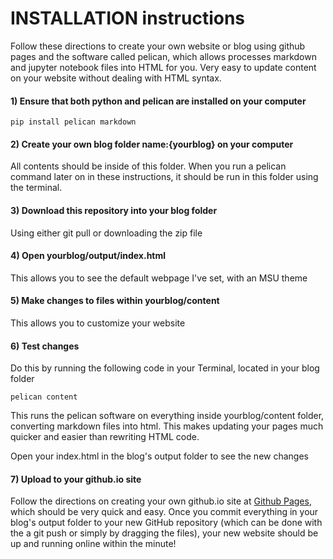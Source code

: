 # INSTALLATION instructions

Follow these directions to create your own website or blog using github pages and the software called pelican, which allows processes markdown and jupyter notebook files into HTML for you. Very easy to update content on your website without dealing with HTML syntax.

#### 1) Ensure that both python and pelican are installed on your computer
~~~~
pip install pelican markdown
~~~~

#### 2) Create your own blog folder name:{yourblog} on your computer
All contents should be inside of this folder. When you run a pelican command later on in these instructions, it should be run in this folder using the terminal.

#### 3) Download this repository into your blog folder
Using either git pull or downloading the zip file

#### 4) Open yourblog/output/index.html
This allows you to see the default webpage I've set, with an MSU theme

#### 5) Make changes to files within yourblog/content
This allows you to customize your website

#### 6) Test changes
Do this by running the following code in your Terminal, located in your blog folder
~~~~
pelican content
~~~~
This runs the pelican software on everything inside yourblog/content folder, converting markdown files into html. This makes updating your pages much quicker and easier than rewriting HTML code.

Open your index.html in the blog's output folder to see the new changes

#### 7) Upload to your github.io site
Follow the directions on creating your own github.io site at [Github Pages](https://pages.github.com/), which should be very quick and easy. Once you commit everything in your blog's output folder to your new GitHub repository (which can be done with the a git push or simply by dragging the files), your new website should be up and running online within the minute!
